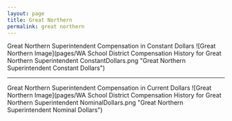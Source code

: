 ```yaml
---
layout: page
title: Great Northern
permalink: great northern
---
```



Great Northern Superintendent Compensation in Constant Dollars
![Great Northern Image](pages/WA School District Compensation History for Great Northern Superintendent ConstantDollars.png "Great Northern Superintendent Constant Dollars")
___

Great Northern Superintendent Compensation in Current Dollars
![Great Northern Image](pages/WA School District Compensation History for Great Northern Superintendent NominalDollars.png "Great Northern Superintendent Nominal Dollars")
